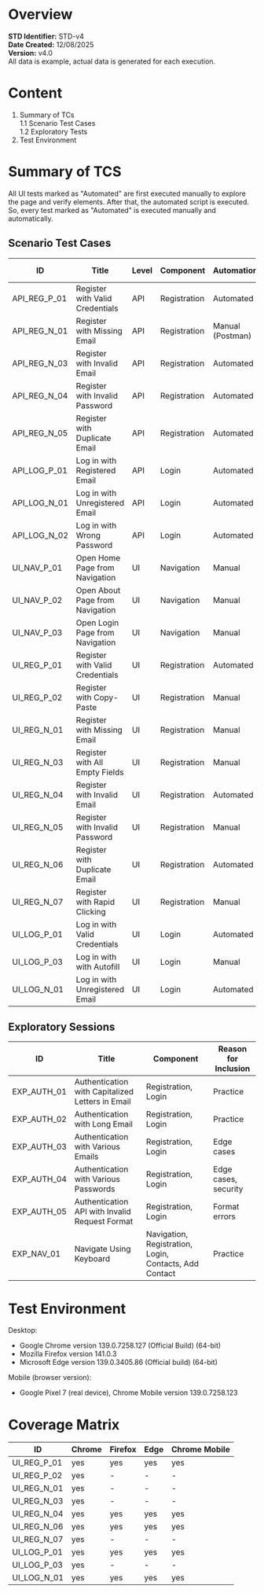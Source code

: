 # Overview

**STD Identifier:** STD-v4<br>
**Date Created:** 12/08/2025<br>
**Version:** v4.0<br>
All data is example, actual data is generated for each execution.

# Content

1. Summary of TCs<br>
  1.1 Scenario Test Cases<br>
  1.2 Exploratory Tests<br>
2. Test Environment<br>

# Summary of TCS

All UI tests marked as "Automated" are first executed manually to explore the page and verify elements. After that, the automated script is executed.
So, every test marked as "Automated" is executed manually and automatically.

## Scenario Test Cases

| ID           | Title                           | Level | Component    | Automation       | Reason for Inclusion                        |
|--------------|---------------------------------|-------|--------------|------------------|---------------------------------------------|
| API_REG_P_01 | Register with Valid Credentials | API   | Registration | Automated        | Functional flow                             |
| API_REG_N_01 | Register with Missing Email     | API   | Registration | Manual (Postman) | Functional flow, format errors              |
| API_REG_N_03 | Register with Invalid Email     | API   | Registration | Automated        | Bug in UI                                   |
| API_REG_N_04 | Register with Invalid Password  | API   | Registration | Automated        | Functional flow                             |
| API_REG_N_05 | Register with Duplicate Email   | API   | Registration | Automated        | Functional flow                             |
| API_LOG_P_01 | Log in with Registered Email    | API   | Login        | Automated        | Functional flow                             |
| API_LOG_N_01 | Log in with Unregistered Email  | API   | Login        | Automated        | Functional flow                             |
| API_LOG_N_02 | Log in with Wrong Password      | API   | Login        | Automated        | Functional flow                             |
| UI_NAV_P_01  | Open Home Page from Navigation  | UI    | Navigation   | Manual           | Execution with EXP_NAV_01                   |
| UI_NAV_P_02  | Open About Page from Navigation | UI    | Navigation   | Manual           | Execution with EXP_NAV_01                   |
| UI_NAV_P_03  | Open Login Page from Navigation | UI    | Navigation   | Manual           | Execution with UI_LOG_P_01                  |
| UI_REG_P_01  | Register with Valid Credentials | UI    | Registration | Automated        | Functional flow                             |
| UI_REG_P_02  | Register with Copy-Paste        | UI    | Registration | Manual           | Functional flow                             |
| UI_REG_N_01  | Register with Missing Email     | UI    | Registration | Manual           | Missing of the key field                    |
| UI_REG_N_03  | Register with All Empty Fields  | UI    | Registration | Manual           | Error handling                              |
| UI_REG_N_04  | Register with Invalid Email     | UI    | Registration | Automated        | Field validation on the client side         |
| UI_REG_N_05  | Register with Invalid Password  | UI    | Registration | Manual           | Bugs in API, BUG_REG_API_01, BUG_REG_API_02 |
| UI_REG_N_06  | Register with Duplicate Email   | UI    | Registration | Automated        | Functional flow                             |
| UI_REG_N_07  | Register with Rapid Clicking    | UI    | Registration | Manual           | Preventing duplicate submissions            |
| UI_LOG_P_01  | Log in with Valid Credentials   | UI    | Login        | Automated        | Functional flow                             |
| UI_LOG_P_03  | Log in with with Autofill       | UI    | Login        | Manual           | Functional flow                             |
| UI_LOG_N_01  | Log in with Unregistered Email  | UI    | Login        | Automated        | Error handling                              |

## Exploratory Sessions

| ID          | Title                                            | Component                                              | Reason for Inclusion |
|-------------|--------------------------------------------------|--------------------------------------------------------|----------------------|
| EXP_AUTH_01 | Authentication with Capitalized Letters in Email | Registration, Login                                    | Practice             |
| EXP_AUTH_02 | Authentication with Long Email                   | Registration, Login                                    | Practice             |
| EXP_AUTH_03 | Authentication with Various Emails               | Registration, Login                                    | Edge cases           |
| EXP_AUTH_04 | Authentication with Various Passwords            | Registration, Login                                    | Edge cases, security |
| EXP_AUTH_05 | Authentication API with Invalid Request Format   | Registration, Login                                    | Format errors        |
| EXP_NAV_01  | Navigate Using Keyboard                          | Navigation, Registration, Login, Contacts, Add Contact | Practice             |

# Test Environment

Desktop:
- Google Chrome version 139.0.7258.127 (Official Build) (64-bit)
- Mozilla Firefox version 141.0.3
- Microsoft Edge version 139.0.3405.86 (Official build) (64-bit)

Mobile (browser version):
- Google Pixel 7 (real device), Chrome Mobile version 139.0.7258.123

# Coverage Matrix

| ID          | Chrome | Firefox | Edge | Chrome Mobile |
|-------------|--------|---------|------|---------------|
| UI_REG_P_01 | yes    | yes     | yes  | yes           |
| UI_REG_P_02 | yes    | -       | -    | -             |
| UI_REG_N_01 | yes    | -       | -    | -             |
| UI_REG_N_03 | yes    | -       | -    | -             |
| UI_REG_N_04 | yes    | yes     | yes  | yes           |
| UI_REG_N_06 | yes    | yes     | yes  | yes           |
| UI_REG_N_07 | yes    | -       | -    | -             |
| UI_LOG_P_01 | yes    | yes     | yes  | yes           |
| UI_LOG_P_03 | yes    | -       | -    | -             |
| UI_LOG_N_01 | yes    | yes     | yes  | yes           |


